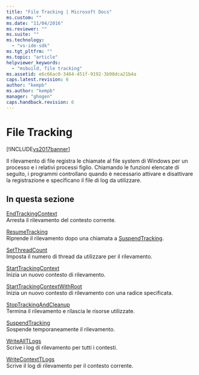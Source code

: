 ```yaml
---
title: "File Tracking | Microsoft Docs"
ms.custom: ""
ms.date: "11/04/2016"
ms.reviewer: ""
ms.suite: ""
ms.technology: 
  - "vs-ide-sdk"
ms.tgt_pltfrm: ""
ms.topic: "article"
helpviewer_keywords: 
  - "msbuild, file tracking"
ms.assetid: e6c66ac0-3464-451f-9192-3b98dca21b4a
caps.latest.revision: 6
author: "kempb"
ms.author: "kempb"
manager: "ghogen"
caps.handback.revision: 6
---
```

# File Tracking
[!INCLUDE[vs2017banner](../code-quality/includes/vs2017banner.md)]

Il rilevamento di file registra le chiamate al file system di Windows per un processo e i relativi processi figlio.  Chiamando le funzioni elencate di seguito, i programmi controllano quando è necessario attivare e disattivare la registrazione e specificano il file di log da utilizzare.  
  
## In questa sezione  
 [EndTrackingContext](../msbuild/endtrackingcontext.md)  
 Arresta il rilevamento del contesto corrente.  
  
 [ResumeTracking](../msbuild/resumetracking.md)  
 Riprende il rilevamento dopo una chiamata a [SuspendTracking](../msbuild/suspendtracking.md).  
  
 [SetThreadCount](../msbuild/setthreadcount.md)  
 Imposta il numero di thread da utilizzare per il rilevamento.  
  
 [StartTrackingContext](../msbuild/starttrackingcontext.md)  
 Inizia un nuovo contesto di rilevamento.  
  
 [StartTrackingContextWithRoot](../msbuild/starttrackingcontextwithroot.md)  
 Inizia un nuovo contesto di rilevamento con una radice specificata.  
  
 [StopTrackingAndCleanup](../msbuild/stoptrackingandcleanup.md)  
 Termina il rilevamento e rilascia le risorse utilizzate.  
  
 [SuspendTracking](../msbuild/suspendtracking.md)  
 Sospende temporaneamente il rilevamento.  
  
 [WriteAllTLogs](../msbuild/writealltlogs.md)  
 Scrive i log di rilevamento per tutti i contesti.  
  
 [WriteContextTLogs](../msbuild/writecontexttlogs.md)  
 Scrive il log di rilevamento per il contesto corrente.